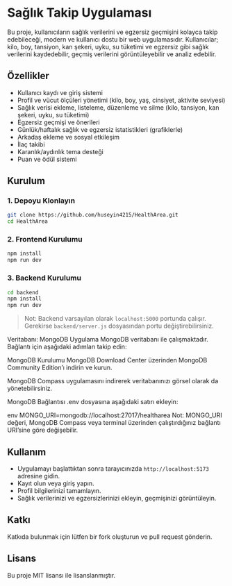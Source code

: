 # Sağlık Takip Uygulaması

Bu proje, kullanıcıların sağlık verilerini ve egzersiz geçmişini kolayca takip edebileceği, modern ve kullanıcı dostu bir web uygulamasıdır. Kullanıcılar; kilo, boy, tansiyon, kan şekeri, uyku, su tüketimi ve egzersiz gibi sağlık verilerini kaydedebilir, geçmiş verilerini görüntüleyebilir ve analiz edebilir.

## Özellikler
- Kullanıcı kaydı ve giriş sistemi
- Profil ve vücut ölçüleri yönetimi (kilo, boy, yaş, cinsiyet, aktivite seviyesi)
- Sağlık verisi ekleme, listeleme, düzenleme ve silme (kilo, tansiyon, kan şekeri, uyku, su tüketimi)
- Egzersiz geçmişi ve önerileri
- Günlük/haftalık sağlık ve egzersiz istatistikleri (grafiklerle)
- Arkadaş ekleme ve sosyal etkileşim
- İlaç takibi
- Karanlık/aydınlık tema desteği
- Puan ve ödül sistemi

## Kurulum

### 1. Depoyu Klonlayın
```bash
git clone https://github.com/huseyin4215/HealthArea.git
cd HealthArea
```

### 2. Frontend Kurulumu
```bash
npm install
npm run dev
```

### 3. Backend Kurulumu
```bash
cd backend
npm install
npm run dev
```

> Not: Backend varsayılan olarak `localhost:5000` portunda çalışır. Gerekirse `backend/server.js` dosyasından portu değiştirebilirsiniz.

Veritabanı: MongoDB
Uygulama MongoDB veritabanı ile çalışmaktadır. Bağlantı için aşağıdaki adımları takip edin:

MongoDB Kurulumu
MongoDB Download Center üzerinden MongoDB Community Edition’ı indirin ve kurun.

MongoDB Compass uygulamasını indirerek veritabanınızı görsel olarak da yönetebilirsiniz.

MongoDB Bağlantısı
.env dosyasına aşağıdaki satırı ekleyin:

env
MONGO_URI=mongodb://localhost:27017/healtharea
Not: MONGO_URI değeri, MongoDB Compass veya terminal üzerinden çalıştırdığınız bağlantı URI’sine göre değişebilir.


## Kullanım
- Uygulamayı başlattıktan sonra tarayıcınızda `http://localhost:5173` adresine gidin.
- Kayıt olun veya giriş yapın.
- Profil bilgilerinizi tamamlayın.
- Sağlık verilerinizi ve egzersizlerinizi ekleyin, geçmişinizi görüntüleyin.

## Katkı
Katkıda bulunmak için lütfen bir fork oluşturun ve pull request gönderin.

## Lisans
Bu proje MIT lisansı ile lisanslanmıştır. 
